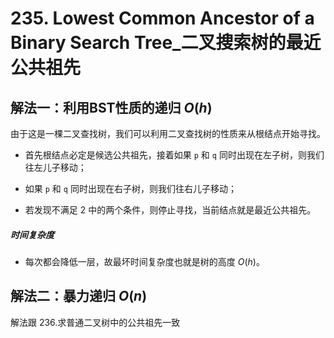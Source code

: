 # 235. Lowest Common Ancestor of a Binary Search Tree_二叉搜索树的最近公共祖先

## 解法一：利用BST性质的递归 $O(h)$

由于这是一棵二叉查找树，我们可以利用二叉查找树的性质来从根结点开始寻找。

- 首先根结点必定是候选公共祖先，接着如果 `p` 和 `q` 同时出现在左子树，则我们往左儿子移动；

- 如果 `p` 和 `q` 同时出现在右子树，则我们往右儿子移动；

- 若发现不满足 2 中的两个条件，则停止寻找，当前结点就是最近公共祖先。



##### 时间复杂度

- 每次都会降低一层，故最坏时间复杂度也就是树的高度 $O(h)$。

## 解法二：暴力递归 $O(n)$

解法跟 236.求普通二叉树中的公共祖先一致
